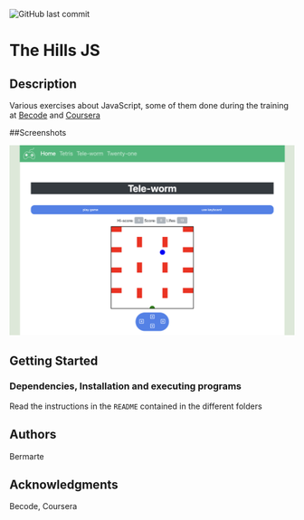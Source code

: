 ![GitHub last commit](https://img.shields.io/github/last-commit/bermarte/the_hills_js)
# The Hills JS

## Description

Various exercises about JavaScript, some of them done during the training at 
[Becode](https://becode.org/index_nl.html) and [Coursera](http://www>coursera.org)

##Screenshots

![The Hills JavaScript](/assets/imgs/JS.png)

## Getting Started

### Dependencies, Installation and executing programs

Read the instructions in the `README` contained in the different folders

## Authors

Bermarte

## Acknowledgments
Becode, Coursera
